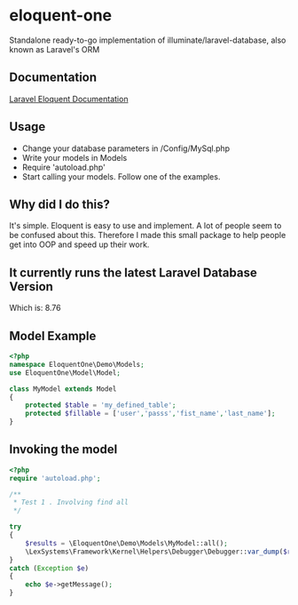 
# eloquent-one

Standalone ready-to-go implementation of illuminate/laravel-database, also known as Laravel's ORM


## Documentation

[Laravel Eloquent Documentation](https://laravel.com/docs/8.x/eloquent)

## Usage
- Change your database parameters in /Config/MySql.php
- Write your models in Models
- Require 'autoload.php'
- Start calling your models. Follow one  of the examples.

## Why did I  do this?
It's simple. Eloquent is easy to use and implement. A lot of people seem to be confused about this.
Therefore I made this small package to help people get into OOP and speed up their work.

## It currently runs the latest Laravel Database Version
Which is: 8.76


## Model Example

``` php
<?php
namespace EloquentOne\Demo\Models;
use EloquentOne\Model\Model;

class MyModel extends Model
{
    protected $table = 'my_defined_table';
    protected $fillable = ['user','passs','fist_name','last_name'];
}

```

## Invoking the model

``` php
<?php
require 'autoload.php';

/**
 * Test 1 . Involving find all
 */

try
{
    $results = \EloquentOne\Demo\Models\MyModel::all();
    \LexSystems\Framework\Kernel\Helpers\Debugger\Debugger::var_dump($results);
}
catch (Exception $e)
{
    echo $e->getMessage();
}




```